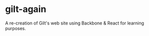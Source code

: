 gilt-again
==========

A re-creation of Gilt's web site using Backbone &amp; React for learning purposes.
